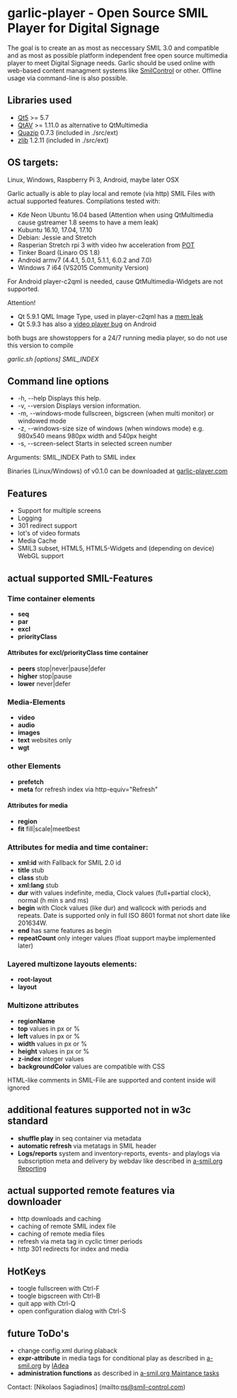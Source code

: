 # garlic-player - Open Source SMIL Player for Digital Signage

The goal is to create an as most as neccessary SMIL 3.0 and compatible and as most as possible platform independent free open source multimedia player to meet Digital Signage needs.
Garlic should be used online with web-based content managment systems like [SmilControl](https://smil-control.com) or other.
Offline usage via command-line is also possible.

## Libraries used
 - [Qt5](https://www.qt.io) >= 5.7
 - [QtAV](http://www.qtav.org) >= 1.11.0 as alternative to QtMultimedia
 - [Quazip](http://quazip.sourceforge.net) 0.7.3 (included in ./src/ext)
 - [zlib](https://zlib.net) 1.2.11 (included in ./src/ext)

## OS targets:

Linux, Windows, Raspberry Pi 3, Android, maybe later OSX

Garlic actually is able to play local and remote (via http) SMIL Files with actual supported features.
Compilations tested with:
 - Kde Neon Ubuntu 16.04 based (Attention when using QtMultimedia cause gstreamer 1.8 seems to have a mem leak)
 - Kubuntu 16.10, 17.04, 17.10
 - Debian: Jessie and Stretch
 - Rasperian Stretch rpi 3 with video hw acceleration from [POT](https://github.com/carlonluca/pot)
 - Tinker Board (Linaro OS 1.8) 
 - Android armv7 (4.4.1, 5.0.1, 5.1.1, 6.0.2 and 7.0)
 - Windows 7 i64 (VS2015 Community Version)

For Android player-c2qml is needed, cause QtMultimedia-Widgets are not supported.

Attention!

 - Qt 5.9.1 QML Image Type, used in player-c2qml has a [mem leak](https://bugreports.qt.io/browse/QTBUG-61754)
 - Qt 5.9.3 has also a [video player bug](https://bugreports.qt.io/browse/QTBUG-64764) on Android
 
both bugs are showstoppers for a 24/7 running media player, so do not use this version to compile

*garlic.sh [options] SMIL_INDEX*

## Command line options
 - -h, --help          Displays this help.
 - -v, --version       Displays version information.
 - -m, --windows-mode  fullscreen, bigscreen (when multi monitor) or windowed mode
 - -z, --windows-size  size of windows (when windows mode) e.g. 980x540 means 980px width and 540px height
 - -s, --screen-select Starts in selected screen number

Arguments:
SMIL_INDEX        Path to SMIL index

Binaries (Linux/Windows) of v0.1.0 can be downloaded at [garlic-player.com](https://garlic-player.com)

## Features
 - Support for multiple screens
 - Logging
 - 301 redirect support
 - lot's of video formats 
 - Media Cache
 - SMIL3 subset, HTML5, HTML5-Widgets and (depending on device) WebGL support

## actual supported SMIL-Features

### Time container elements
- **seq**
- **par**
- **excl**
- **priorityClass**

#### Attributes for excl/priorityClass time container
- **peers** stop|never|pause|defer
- **higher** stop|pause
- **lower** never|defer

### Media-Elements
- **video**
- **audio**
- **images**
- **text** websites only
- **wgt** 

### other Elements
- **prefetch**
- **meta** for refresh index via http-equiv="Refresh"

#### Attributes for media
- **region**
- **fit** fill|scale|meetbest

### Attributes for media and time container:
- **xml:id** with Fallback for SMIL 2.0 id
- **title** stub
- **class** stub
- **xml:lang** stub
- **dur** with values indefinite, media, Clock values (full+partial clock),  normal (h min s and ms)
- **begin** with Clock values (like dur) and wallcock with periods and repeats. Date is supported only in full ISO 8601 format not short date like 201634W.
- **end** has same features as begin
- **repeatCount** only integer values (float support maybe implemented later)

### Layered multizone layouts elements:
- **root-layout**
- **layout**

### Multizone attributes
- **regionName**
- **top** values in px or %
- **left** values in px or %
- **width** values in px or %
- **height** values in px or %
- **z-index** integer values
- **backgroundColor** values are compatible with CSS

<!-- -->  HTML-like comments in SMIL-File are supported and content inside will ignored

## additional features supported not in w3c standard
- **shuffle play** in seq container via metadata
- **automatic refresh** via metatags in SMIL header
- **Logs/reports** system and inventory-reports, events- and playlogs via subscription meta and delivery by webdav like described in [a-smil.org Reporting](http://www.a-smil.org/index.php/Reporting)

## actual supported remote features via downloader
 - http downloads and caching
 - caching of remote SMIL index file
 - caching of remote media files
 - refresh via meta tag in cyclic timer periods
 - http 301 redirects for index and media

## HotKeys
 - toogle fullscreen with Ctrl-F
 - toogle bigscreen with Ctrl-B
 - quit app with Ctrl-Q
 - open configuration dialog with Ctrl-S

## future ToDo's
 - change config.xml during plaback
 - **expr-attribute** in media tags for conditional play as described in [a-smil.org](http://www.a-smil.org/index.php/Conditional_play) by [IAdea](http://www.iadea.com/)
 - **administration functions** as described in [a-smil.org Maintance tasks](http://www.a-smil.org/index.php/Maintenance_tasks)

Contact: [Nikolaos Sagiadinos] (mailto:ns@smil-control.com)
